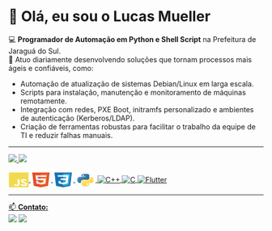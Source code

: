 # 👋 Olá, eu sou o Lucas Mueller  

💻 **Programador de Automação em Python e Shell Script** na Prefeitura de Jaraguá do Sul.  
🚀 Atuo diariamente desenvolvendo soluções que tornam processos mais ágeis e confiáveis, como:  
- Automação de atualização de sistemas Debian/Linux em larga escala.  
- Scripts para instalação, manutenção e monitoramento de máquinas remotamente.  
- Integração com redes, PXE Boot, initramfs personalizado e ambientes de autenticação (Kerberos/LDAP).  
- Criação de ferramentas robustas para facilitar o trabalho da equipe de TI e reduzir falhas manuais.  


---

<div>
  <a href="https://github.com/LucasMueller134">
  <img height="180em" src="https://github-readme-stats.vercel.app/api/top-langs/?username=LucasMueller134&layout=compact&langs_count=16&theme=dracula"/>
    <img height="180em" src="https://github-readme-stats.vercel.app/api/top-langs/?username=LucasMueller134&layout=compact&langs_count=7&theme=dracula"/>
</div>

<div style="display: inline_block"><br>
  <img align="center" alt="Js" height="30" width="40" src="https://raw.githubusercontent.com/devicons/devicon/master/icons/javascript/javascript-plain.svg">
  <img align="center" alt="HTML" height="30" width="40" src="https://raw.githubusercontent.com/devicons/devicon/master/icons/html5/html5-original.svg">
  <img align="center" alt="CSS" height="30" width="40" src="https://raw.githubusercontent.com/devicons/devicon/master/icons/css3/css3-original.svg">
  <img align="center" alt="Python" height="30" width="40" src="https://raw.githubusercontent.com/devicons/devicon/master/icons/python/python-original.svg">
  <img align="center" alt="C++" height="30" width="40" src="https://cdn.jsdelivr.net/gh/devicons/devicon@latest/icons/cplusplus/cplusplus-original.svg" />
  <img align="center" alt="C" height="30" width="40" src="https://cdn.jsdelivr.net/gh/devicons/devicon@latest/icons/c/c-original.svg" />
  <img align="center" alt="Flutter" height="30" width="40" src="https://cdn.jsdelivr.net/gh/devicons/devicon@latest/icons/flutter/flutter-original.svg" />
</div>

---

📫 **Contato:**  
<a href = "lucas134cell@gmail.com"><img src="https://img.shields.io/badge/-Gmail-%23333?style=for-the-badge&logo=gmail&logoColor=white" target="_blank"></a>
  <a href="https://www.linkedin.com/in/lucas-mueller-ab1b1624a" target="_blank"><img src="https://img.shields.io/badge/-LinkedIn-%230077B5?style=for-the-badge&logo=linkedin&logoColor=white" target="_blank"></a> 
